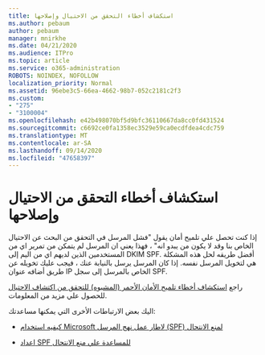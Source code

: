 ```yaml
---
title: استكشاف أخطاء التحقق من الاحتيال وإصلاحها
ms.author: pebaum
author: pebaum
manager: mnirkhe
ms.date: 04/21/2020
ms.audience: ITPro
ms.topic: article
ms.service: o365-administration
ROBOTS: NOINDEX, NOFOLLOW
localization_priority: Normal
ms.assetid: 96ebe3c5-66ea-4662-98b7-052c2181c2f3
ms.custom:
- "275"
- "3100004"
ms.openlocfilehash: e42b498070bf5d9bfc36110667da8cc0fd431524
ms.sourcegitcommit: c6692ce0fa1358ec3529e59ca0ecdfdea4cdc759
ms.translationtype: MT
ms.contentlocale: ar-SA
ms.lasthandoff: 09/14/2020
ms.locfileid: "47658397"
---
```

# <a name="troubleshooting-the-safety-tip-for-fraud-detection-checks"></a>استكشاف أخطاء التحقق من الاحتيال وإصلاحها

إذا كنت تحصل علي تلميح أمان يقول "فشل المرسل في التحقق من البحث عن الاحتيال الخاص بنا وقد لا يكون من يبدو انه" ، فهذا يعني ان المرسل لم يتمكن من تمرير اي من المستخدمين الذين لديهم اي من اليم إلى DKIM SPF. أفضل طريقه لحل هذه المشكلة هي لتخويل المرسل نفسه. إذا كان المرسل يرسل بالنيابة عنك ، فيجب عليك تخويله عن طريق أضافه عنوان IP الخاص بالمرسل إلى سجل SPF.
  
راجع [استكشاف أخطاء تلميح الأمان الأحمر (المشبوه) للتحقق من اكتشاف الاحتيال](https://blogs.msdn.microsoft.com/tzink/2016/11/02/troubleshooting-the-red-suspicious-safety-tip-for-fraud-detection-checks/) للحصول علي مزيد من المعلومات.
  
اليك بعض الارتباطات الأخرى التي يمكنها مساعدتك:
  
- [كيفيه استخدام Microsoft لاطار عمل نهج المرسل (SPF) لمنع الانتحال](https://docs.microsoft.com/microsoft-365/security/office-365-security/how-office-365-uses-spf-to-prevent-spoofing)

- [اعداد SPF للمساعدة علي منع الانتحال](https://docs.microsoft.com/microsoft-365/security/office-365-security/set-up-spf-in-office-365-to-help-prevent-spoofing)
